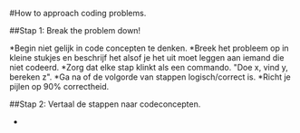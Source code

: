 #How to approach coding problems.

##Stap 1: Break the problem down!

*Begin niet gelijk in code concepten te denken.
*Breek het probleem op in kleine stukjes en beschrijf het alsof je het uit moet leggen aan iemand die niet codeerd.
*Zorg dat elke stap klinkt als een commando. "Doe x, vind y, bereken z".
*Ga na of de volgorde van stappen logisch/correct is.
*Richt je pijlen op 90% correctheid.

##Stap 2: Vertaal de stappen naar codeconcepten.

*